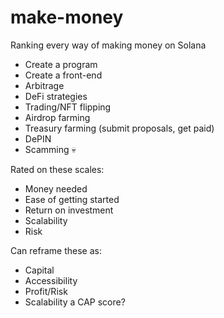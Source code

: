 # make-money
Ranking every way of making money on Solana

- Create a program
- Create a front-end
- Arbitrage
- DeFi strategies
- Trading/NFT flipping
- Airdrop farming
- Treasury farming (submit proposals, get paid)
- DePIN
- Scamming 💀

Rated on these scales:
- Money needed
- Ease of getting started
- Return on investment
- Scalability
- Risk

Can reframe these as:
- Capital
- Accessibility
- Profit/Risk
- Scalability
a CAP score?
